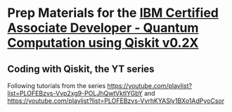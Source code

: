 # Prep Materials for the [IBM Certified Associate Developer - Quantum Computation using Qiskit v0.2X](https://www.ibm.com/training/certification/C0010300)



## Coding with Qiskit, the YT series
Following tutorials from the series https://youtube.com/playlist?list=PLOFEBzvs-Vvp2xg9-POLJhQwtVktlYGbY and https://youtube.com/playlist?list=PLOFEBzvs-VvrhKYASly1BXo1AdPyoCsor


